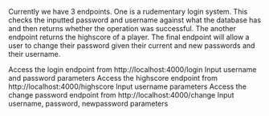 Currently we have 3 endpoints. One is a rudementary login system. This checks the inputted password and username against what the database has and then returns whether the operation
was successful. The another endpoint returns the highscore of a player. The final endpoint will allow a user to change their password given their current and new passwords
and their username.

Access the login endpoint from http://localhost:4000/login
Input username and password parameters 
Access the highscore endpoint from http://localhost:4000/highscore
Input username parameters 
Access the change password endpoint from http://localhost:4000/change
Input username, password, newpassword parameters 
